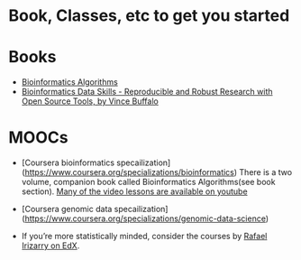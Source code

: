 Book, Classes, etc to get you started
=====================================

Books
=====

* [Bioinformatics Algorithms](http://bioinformaticsalgorithms.com)
* [Bioinformatics Data Skills - Reproducible and Robust Research with Open Source Tools, by Vince Buffalo](http://vincebuffalo.org/book/)


MOOCs
=====

* [Coursera bioinformatics specailization]
(https://www.coursera.org/specializations/bioinformatics) There is a
two volume, companion book called Bioinformatics Algorithms(see book
section). [Many of the video lessons are available on youtube](https://www.youtube.com/channel/UCKSUVRs2N2FdDNvQoRWKhoQ)

* [Coursera genomic data specailization] (https://www.coursera.org/specializations/genomic-data-science)


* If you’re more statistically minded, consider the courses by [Rafael
   Irizarry on EdX](https://www.edx.org/bio/rafael-irizarry).


